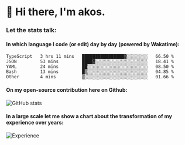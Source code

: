 # 👋 Hi there, I'm akos. 


### Let the stats talk:


#### In which language I code (or edit) day by day (powered by Wakatime): 

<!--START_SECTION:waka-->

```text
TypeScript   3 hrs 11 mins   ████████████████▓░░░░░░░░   66.50 %
JSON         53 mins         ████▓░░░░░░░░░░░░░░░░░░░░   18.41 %
YAML         24 mins         ██░░░░░░░░░░░░░░░░░░░░░░░   08.50 %
Bash         13 mins         █▒░░░░░░░░░░░░░░░░░░░░░░░   04.85 %
Other        4 mins          ▒░░░░░░░░░░░░░░░░░░░░░░░░   01.66 %
```

<!--END_SECTION:waka-->

#### On my open-source contribution here on Github:
 
![GitHub stats](https://github-readme-stats.vercel.app/api?username=akosbalasko)

#### In a large scale let me show a chart about the transformation of my experience over years:   

![Experience](https://cr-skills-chart-widget.azurewebsites.net/api/api?username=akosbalasko)
